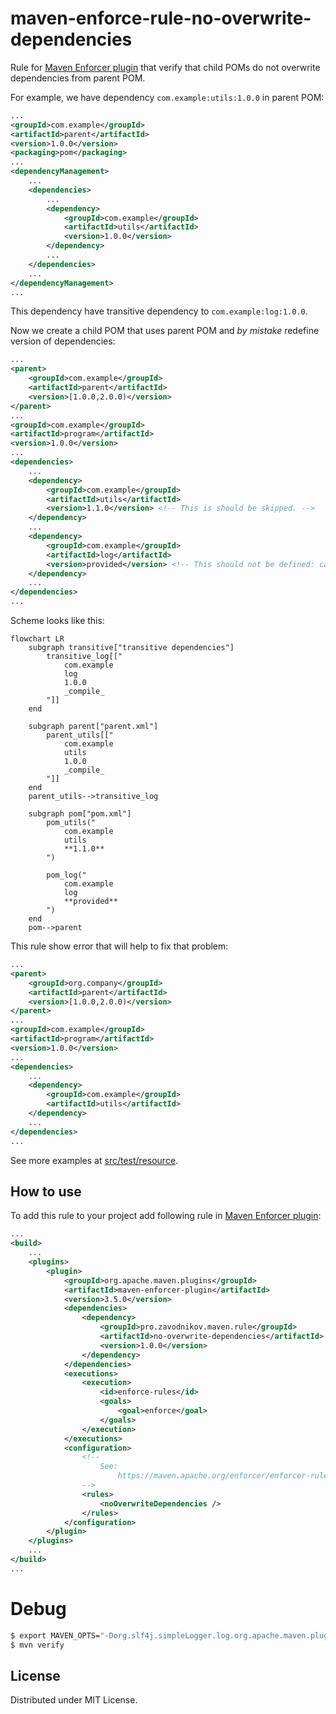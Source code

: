 # maven-enforce-rule-no-overwrite-dependencies

Rule for [Maven Enforcer plugin](https://maven.apache.org/enforcer/enforcer-rules/) that verify that child POMs do
not overwrite dependencies from parent POM.

For example, we have dependency `com.example:utils:1.0.0` in parent POM:

```xml
...
<groupId>com.example</groupId>
<artifactId>parent</artifactId>
<version>1.0.0</version>
<packaging>pom</packaging>
...
<dependencyManagement>
    ...
    <dependencies>
        ...
        <dependency>
            <groupId>com.example</groupId>
            <artifactId>utils</artifactId>
            <version>1.0.0</version>
        </dependency>
        ...
    </dependencies>
    ...
</dependencyManagement>
...
```

This dependency have transitive dependency to `com.example:log:1.0.0`.

Now we create a child POM that uses parent POM and _by mistake_ redefine version of dependencies:

```xml
...
<parent>
    <groupId>com.example</groupId>
    <artifactId>parent</artifactId>
    <version>[1.0.0,2.0.0)</version>
</parent>
...
<groupId>com.example</groupId>
<artifactId>program</artifactId>
<version>1.0.0</version>
...
<dependencies>
    ...
    <dependency>
        <groupId>com.example</groupId>
        <artifactId>utils</artifactId>
        <version>1.1.0</version> <!-- This is should be skipped. -->
    </dependency>
    ...
    <dependency>
        <groupId>com.example</groupId>
        <artifactId>log</artifactId>
        <version>provided</version> <!-- This should not be defined: came as transitive dependency. -->
    </dependency>
    ...
</dependencies>
...
```

Scheme looks like this:

```mermaid
flowchart LR
    subgraph transitive["transitive dependencies"]
        transitive_log[["
            com.example
            log
            1.0.0
            _compile_
        "]]
    end

    subgraph parent["parent.xml"]
        parent_utils[["
            com.example
            utils
            1.0.0
            _compile_
        "]]
    end
    parent_utils-->transitive_log

    subgraph pom["pom.xml"]
        pom_utils("
            com.example
            utils
            **1.1.0**
        ")

        pom_log("
            com.example
            log
            **provided**
        ")
    end
    pom-->parent
```

This rule show error that will help to fix that problem:

```xml
...
<parent>
    <groupId>org.company</groupId>
    <artifactId>parent</artifactId>
    <version>[1.0.0,2.0.0)</version>
</parent>
...
<groupId>com.example</groupId>
<artifactId>program</artifactId>
<version>1.0.0</version>
...
<dependencies>
    ...
    <dependency>
        <groupId>com.example</groupId>
        <artifactId>utils</artifactId>
    </dependency>
    ...
</dependencies>
...
```

See more examples at [src/test/resource](./src/test/resources/).

## How to use

To add this rule to your project add following rule in
[Maven Enforcer plugin](https://maven.apache.org/enforcer/enforcer-api/writing-a-custom-rule.html#using-custom-rule):

```xml
...
<build>
    ...
    <plugins>
        <plugin>
            <groupId>org.apache.maven.plugins</groupId>
            <artifactId>maven-enforcer-plugin</artifactId>
            <version>3.5.0</version>
            <dependencies>
                <dependency>
                    <groupId>pro.zavodnikov.maven.rule</groupId>
                    <artifactId>no-overwrite-dependencies</artifactId>
                    <version>1.0.0</version>
                </dependency>
            </dependencies>
            <executions>
                <execution>
                    <id>enforce-rules</id>
                    <goals>
                        <goal>enforce</goal>
                    </goals>
                </execution>
            </executions>
            <configuration>
                <!--
                    See:
                        https://maven.apache.org/enforcer/enforcer-rules/
                -->
                <rules>
                    <noOverwriteDependencies />
                </rules>
            </configuration>
        </plugin>
    </plugins>
    ...
</build>
...
```

# Debug

```sh
$ export MAVEN_OPTS="-Dorg.slf4j.simpleLogger.log.org.apache.maven.plugins.enforcer=debug"
$ mvn verify
```

## License

Distributed under MIT License.

